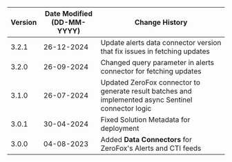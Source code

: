 | **Version**   | **Date Modified (DD-MM-YYYY)**   | **Change History**                                                                                  |
|---------------|----------------------------------|-----------------------------------------------------------------------------------------------------|
| 3.2.1         | 26-12-2024                       | Update alerts data connector version that fix issues in fetching updates                            |
| 3.2.0         | 26-09-2024                       | Changed query parameter in alerts connector for fetching updates                                    |
| 3.1.0         | 26-07-2024                       | Updated ZeroFox connector to generate result batches and implemented async Sentinel connector logic |
| 3.0.1         | 30-04-2024                       | Fixed Solution Metadata for deployment                                                              |
| 3.0.0         | 04-08-2023                       | Added **Data Connectors** for ZeroFox's Alerts and CTI feeds                                        |